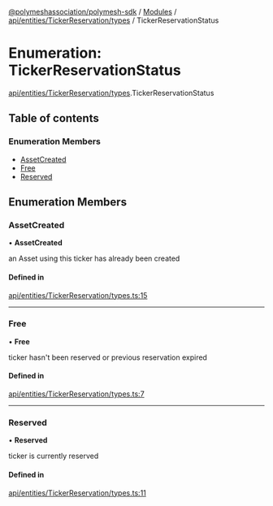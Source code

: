 [@polymeshassociation/polymesh-sdk](../README.md) / [Modules](../modules.md) / [api/entities/TickerReservation/types](../modules/api_entities_TickerReservation_types.md) / TickerReservationStatus

# Enumeration: TickerReservationStatus

[api/entities/TickerReservation/types](../modules/api_entities_TickerReservation_types.md).TickerReservationStatus

## Table of contents

### Enumeration Members

- [AssetCreated](api_entities_TickerReservation_types.TickerReservationStatus.md#assetcreated)
- [Free](api_entities_TickerReservation_types.TickerReservationStatus.md#free)
- [Reserved](api_entities_TickerReservation_types.TickerReservationStatus.md#reserved)

## Enumeration Members

### AssetCreated

• **AssetCreated**

an Asset using this ticker has already been created

#### Defined in

[api/entities/TickerReservation/types.ts:15](https://github.com/PolymathNetwork/polymesh-sdk/blob/31dfa0dc/src/api/entities/TickerReservation/types.ts#L15)

___

### Free

• **Free**

ticker hasn't been reserved or previous reservation expired

#### Defined in

[api/entities/TickerReservation/types.ts:7](https://github.com/PolymathNetwork/polymesh-sdk/blob/31dfa0dc/src/api/entities/TickerReservation/types.ts#L7)

___

### Reserved

• **Reserved**

ticker is currently reserved

#### Defined in

[api/entities/TickerReservation/types.ts:11](https://github.com/PolymathNetwork/polymesh-sdk/blob/31dfa0dc/src/api/entities/TickerReservation/types.ts#L11)

